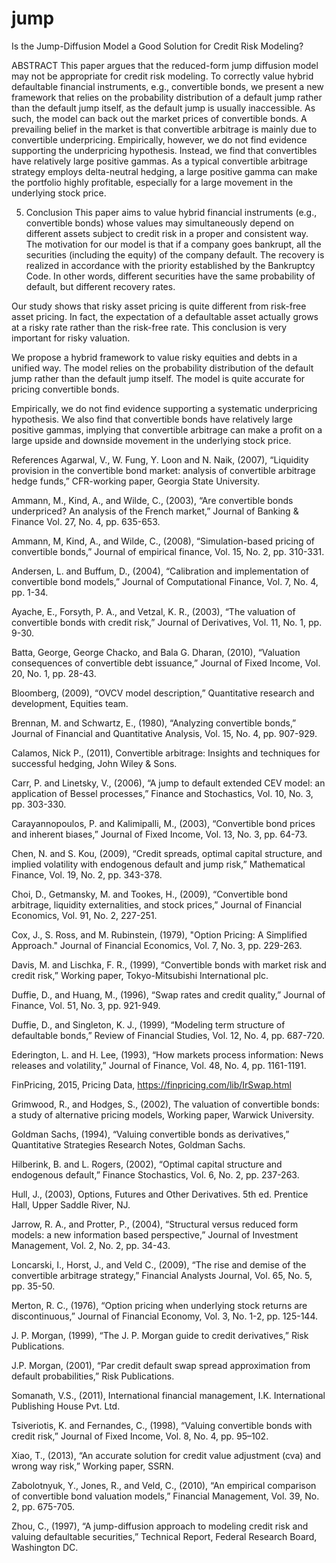 # jump
Is the Jump-Diffusion Model a Good Solution for Credit Risk Modeling?

ABSTRACT
This paper argues that the reduced-form jump diffusion model may not be appropriate for credit risk modeling. To correctly value hybrid defaultable financial instruments, e.g., convertible bonds, we present a new framework that relies on the probability distribution of a default jump rather than the default jump itself, as the default jump is usually inaccessible. As such, the model can back out the market prices of convertible bonds. A prevailing belief in the market is that convertible arbitrage is mainly due to convertible underpricing. Empirically, however, we do not find evidence supporting the underpricing hypothesis. Instead, we find that convertibles have relatively large positive gammas. As a typical convertible arbitrage strategy employs delta-neutral hedging, a large positive gamma can make the portfolio highly profitable, especially for a large movement in the underlying stock price.

5.	Conclusion
This paper aims to value hybrid financial instruments (e.g., convertible bonds) whose values may simultaneously depend on different assets subject to credit risk in a proper and consistent way. The motivation for our model is that if a company goes bankrupt, all the securities (including the equity) of the company default. The recovery is realized in accordance with the priority established by the Bankruptcy Code. In other words, different securities have the same probability of default, but different recovery rates.

Our study shows that risky asset pricing is quite different from risk-free asset pricing. In fact, the expectation of a defaultable asset actually grows at a risky rate rather than the risk-free rate. This conclusion is very important for risky valuation.

We propose a hybrid framework to value risky equities and debts in a unified way. The model relies on the probability distribution of the default jump rather than the default jump itself. The model is quite accurate for pricing convertible bonds.

Empirically, we do not find evidence supporting a systematic underpricing hypothesis. We also find that convertible bonds have relatively large positive gammas, implying that convertible arbitrage can make a profit on a large upside and downside movement in the underlying stock price.

References
Agarwal, V., W. Fung, Y. Loon and N. Naik, (2007), “Liquidity provision in the convertible bond market: analysis of convertible arbitrage hedge funds,” CFR-working paper, Georgia State University.

Ammann, M., Kind, A., and Wilde, C., (2003), “Are convertible bonds underpriced? An analysis of the French market,” Journal of Banking & Finance Vol. 27, No. 4, pp. 635-653.

Ammann, M, Kind, A., and Wilde, C., (2008), “Simulation-based pricing of convertible bonds,” Journal of empirical finance, Vol. 15, No. 2, pp. 310-331.

Andersen, L. and Buffum, D., (2004), “Calibration and implementation of convertible bond models,” Journal of Computational Finance, Vol. 7, No. 4, pp. 1-34.

Ayache, E., Forsyth, P. A., and Vetzal, K. R., (2003), “The valuation of convertible bonds with credit risk,” Journal of Derivatives, Vol. 11, No. 1, pp. 9-30.

Batta, George, George Chacko, and Bala G. Dharan, (2010), “Valuation consequences of convertible debt issuance,” Journal of Fixed Income, Vol. 20, No. 1, pp. 28-43.

Bloomberg, (2009), “OVCV model description,” Quantitative research and development, Equities team.

Brennan, M. and Schwartz, E., (1980), “Analyzing convertible bonds,” Journal of Financial and Quantitative Analysis, Vol. 15, No. 4, pp. 907-929.

Calamos, Nick P., (2011), Convertible arbitrage: Insights and techniques for successful hedging, John Wiley & Sons.

Carr, P. and Linetsky, V., (2006), “A jump to default extended CEV model: an application of Bessel processes,” Finance and Stochastics, Vol. 10, No. 3, pp. 303-330.

Carayannopoulos, P. and Kalimipalli, M., (2003), “Convertible bond prices and inherent biases,” Journal of Fixed Income, Vol. 13, No. 3, pp. 64-73.

Chen, N. and S. Kou, (2009), “Credit spreads, optimal capital structure, and implied volatility with endogenous default and jump risk,” Mathematical Finance, Vol. 19, No. 2, pp. 343-378.

Choi, D., Getmansky, M. and Tookes, H., (2009), “Convertible bond arbitrage, liquidity externalities, and stock prices,” Journal of Financial Economics, Vol. 91, No. 2, 227-251.

Cox, J., S. Ross, and M. Rubinstein, (1979), "Option Pricing: A Simplified Approach." Journal of Financial Economics, Vol. 7, No. 3, pp. 229-263.

Davis, M. and Lischka, F. R., (1999), “Convertible bonds with market risk and credit risk,” Working paper, Tokyo-Mitsubishi International plc.

Duffie, D., and Huang, M., (1996), “Swap rates and credit quality,” Journal of Finance, Vol. 51, No. 3, pp. 921-949.

Duffie, D., and Singleton, K. J., (1999), “Modeling term structure of defaultable bonds,” Review of Financial Studies, Vol. 12, No. 4, pp. 687-720.

Ederington, L. and H. Lee, (1993), “How markets process information: News releases and volatility,” Journal of Finance, Vol. 48, No. 4, pp. 1161-1191.

FinPricing, 2015, Pricing Data, https://finpricing.com/lib/IrSwap.html

Grimwood, R., and Hodges, S., (2002), The valuation of convertible bonds: a study of alternative pricing models, Working paper, Warwick University.

Goldman Sachs, (1994), “Valuing convertible bonds as derivatives,” Quantitative Strategies Research Notes, Goldman Sachs.

Hilberink, B. and L. Rogers, (2002), “Optimal capital structure and endogenous default,” Finance Stochastics, Vol. 6, No. 2, pp. 237-263.

Hull, J., (2003), Options, Futures and Other Derivatives. 5th ed. Prentice Hall, Upper Saddle River, NJ.

Jarrow, R. A., and Protter, P., (2004), “Structural versus reduced form models: a new information based perspective,” Journal of Investment Management, Vol. 2, No. 2, pp. 34-43.

Loncarski, I., Horst, J., and Veld C., (2009), “The rise and demise of the convertible arbitrage strategy,” Financial Analysts Journal, Vol. 65, No. 5, pp. 35-50.

Merton, R. C., (1976), “Option pricing when underlying stock returns are discontinuous,” Journal of Financial Economy, Vol. 3, No. 1-2, pp. 125-144.

J. P. Morgan, (1999), “The J. P. Morgan guide to credit derivatives,” Risk Publications.

J.P. Morgan, (2001), “Par credit default swap spread approximation from default probabilities,” Risk Publications.

Somanath, V.S., (2011), International financial management, I.K. International Publishing House Pvt. Ltd.

Tsiveriotis, K. and Fernandes, C., (1998), “Valuing convertible bonds with credit risk,” Journal of Fixed Income, Vol. 8, No. 4, pp. 95–102.

Xiao, T., (2013), “An accurate solution for credit value adjustment (cva) and wrong way risk,” Working paper, SSRN.

Zabolotnyuk, Y., Jones, R., and Veld, C., (2010), “An empirical comparison of convertible bond valuation models,” Financial Management, Vol. 39, No. 2, pp. 675-705.

Zhou, C., (1997), “A jump-diffusion approach to modeling credit risk and valuing defaultable securities,” Technical Report, Federal Research Board, Washington DC.


